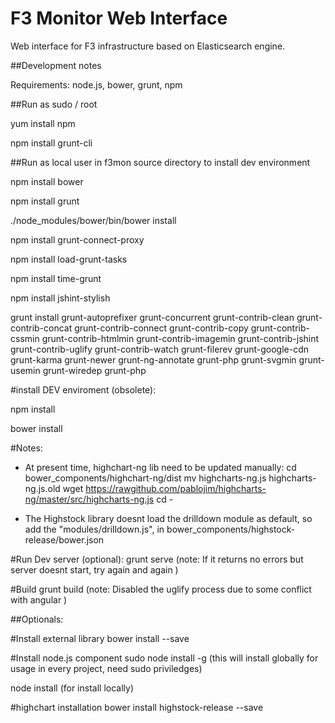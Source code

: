 F3 Monitor Web Interface
==========================
Web interface for F3 infrastructure based on Elasticsearch engine.

##Development notes

Requirements: node.js, bower, grunt, npm

##Run as sudo / root

yum install npm

npm install grunt-cli

##Run as local user in f3mon source directory to install dev environment

npm install bower

npm install grunt

./node_modules/bower/bin/bower install

npm install grunt-connect-proxy

npm install load-grunt-tasks

npm install time-grunt

npm install jshint-stylish

grunt install grunt-autoprefixer grunt-concurrent grunt-contrib-clean grunt-contrib-concat grunt-contrib-connect grunt-contrib-copy grunt-contrib-cssmin grunt-contrib-htmlmin grunt-contrib-imagemin grunt-contrib-jshint grunt-contrib-uglify grunt-contrib-watch grunt-filerev grunt-google-cdn grunt-karma grunt-newer grunt-ng-annotate grunt-php grunt-svgmin grunt-usemin grunt-wiredep grunt-php

#install DEV enviroment (obsolete):

npm install

bower install

#Notes:
- At present time, highchart-ng lib need to be updated manually:
    cd bower_components/highchart-ng/dist
    mv highcharts-ng.js highcharts-ng.js.old
    wget https://rawgithub.com/pablojim/highcharts-ng/master/src/highcharts-ng.js
    cd -

- The Highstock library doesnt load the drilldown module as default, so add the "modules/drilldown.js", in bower_components/highstock-release/bower.json 

#Run Dev server (optional):
grunt serve (note: If it returns no errors but server doesnt start, try again and again )

#Build
grunt build (note: Disabled the uglify process due to some conflict with angular )


##Optionals:

#Install external library
bower install <libname> --save

#Install node.js component
sudo node install -g <componen-name> (this will install globally for usage in every project, need sudo priviledges)

node install <componen-name> (for install locally)

#highchart installation
bower install highstock-release --save

